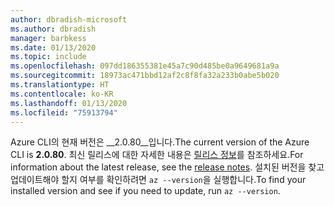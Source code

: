 ```yaml
---
author: dbradish-microsoft
ms.author: dbradish
manager: barbkess
ms.date: 01/13/2020
ms.topic: include
ms.openlocfilehash: 097dd186355381e45a7c90d485be0a9649681a9a
ms.sourcegitcommit: 18973ac471bbd12af2c8f8fa32a233b0abe5b020
ms.translationtype: HT
ms.contentlocale: ko-KR
ms.lasthandoff: 01/13/2020
ms.locfileid: "75913794"
---
```

<span data-ttu-id="3269e-101">Azure CLI의 현재 버전은 __2.0.80__입니다.</span><span class="sxs-lookup"><span data-stu-id="3269e-101">The current version of the Azure CLI is __2.0.80__.</span></span> <span data-ttu-id="3269e-102">최신 릴리스에 대한 자세한 내용은 [릴리스 정보](../release-notes-azure-cli.md)를 참조하세요.</span><span class="sxs-lookup"><span data-stu-id="3269e-102">For information about the latest release, see the [release notes](../release-notes-azure-cli.md).</span></span> <span data-ttu-id="3269e-103">설치된 버전을 찾고 업데이트해야 할지 여부를 확인하려면 `az --version`을 실행합니다.</span><span class="sxs-lookup"><span data-stu-id="3269e-103">To find your installed version and see if you need to update, run `az --version`.</span></span>

